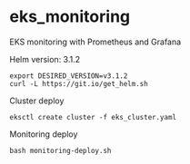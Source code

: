 # eks_monitoring
EKS monitoring with Prometheus and Grafana

Helm version: 3.1.2
```
export DESIRED_VERSION=v3.1.2
curl -L https://git.io/get_helm.sh
```

Cluster deploy
```
eksctl create cluster -f eks_cluster.yaml
```

Monitoring deploy
```
bash monitoring-deploy.sh
```
